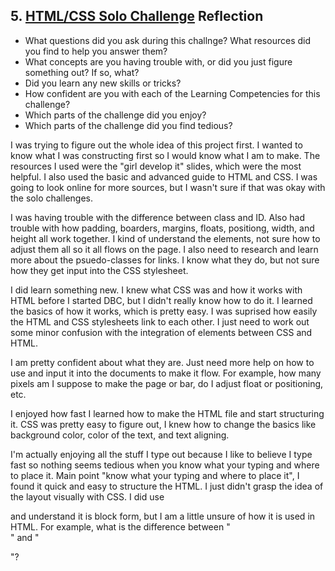 ## 5. [HTML/CSS Solo Challenge](5_HTML_CSS_solo_challenge/readme.md) Reflection

* What questions did you ask during this challnge? What resources did you find to help you answer them?  
* What concepts are you having trouble with, or did you just figure something out? If so, what?  
* Did you learn any new skills or tricks?
* How confident are you with each of the Learning Competencies for this challenge? 
* Which parts of the challenge did you enjoy?
* Which parts of the challenge did you find tedious?

I was trying to figure out the whole idea of this project first. I wanted to know what I was constructing first so I would know what I am to make. The resources I used were the "girl develop it" slides, which were the most helpful. I also used the basic and advanced guide to HTML and CSS. I was going to look online for more sources, but I wasn't sure if that was okay with the solo challenges.

I was having trouble with the difference between class and ID. Also had trouble with how padding, boarders, margins, floats, positiong, width, and height all work together. I kind of understand the elements, not sure how to adjust them all so it all flows on the page. I also need to research and learn more about the psuedo-classes for links. I know what they do, but not sure how they get input into the CSS stylesheet.

I did learn something new. I knew what CSS was and how it works with HTML before I started DBC, but I didn't really know how to do it. I learned the basics of how it works, which is pretty easy. I was suprised how easily the HTML and CSS stylesheets link to each other. I just need to work out some minor confusion with the integration of elements between CSS and HTML.

I am pretty confident about what they are. Just need more help on how to use and input it into the documents to make it flow. For example, how many pixels am I suppose to make the page or bar, do I adjust float or positioning, etc.

I enjoyed how fast I learned how to make the HTML file and start structuring it. CSS was pretty easy to figure out, I knew how to change the basics like background color, color of the text, and text aligning.

I'm actually enjoying all the stuff I type out because I like to believe I type fast so nothing seems tedious when you know what your typing and where to place it. Main point "know what your typing and where to place it", I found it quick and easy to structure the HTML. I just didn't grasp the idea of the layout visually with CSS. I did use <div> and understand it is block form, but I am a little unsure of how it is used in HTML. For example, what is the difference between "<div>" and "<p>"?





